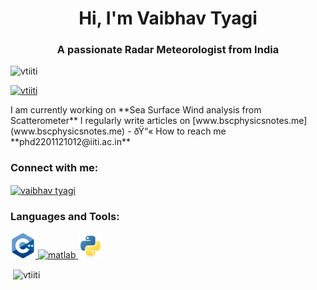 <h1 align="center">Hi, I'm Vaibhav Tyagi</h1> <h3 align="center">A passionate Radar Meteorologist from India</h3> <p align="left"> <img src="https://komarev.com/ghpvc/?username=vtiiti&label=Profile%20views&color=0e75b6&style=flat" alt="vtiiti" /> </p> <p align="left"> <a href="https://github.com/ryo-ma/github-profile-trophy"><img src="https://github-profile-trophy.vercel.app/?username=vtiiti" alt="vtiiti" /></a> </p> 
I am currently working on **Sea Surface Wind analysis from Scatterometer**  I regularly write articles on [www.bscphysicsnotes.me](www.bscphysicsnotes.me) - ðŸ“« How to reach me **phd2201121012@iiti.ac.in** <h3 align="left">Connect with me:</h3> <p align="left"> <a href="https://linkedin.com/in/vaibhav tyagi" target="blank"><img align="center" src="https://raw.githubusercontent.com/rahuldkjain/github-profile-readme-generator/master/src/images/icons/Social/linked-in-alt.svg" alt="vaibhav tyagi" height="30" width="40" /></a> </p> <h3 align="left">Languages and Tools:</h3> <p align="left"> <a href="https://www.w3schools.com/cpp/" target="_blank" rel="noreferrer"> <img src="https://raw.githubusercontent.com/devicons/devicon/master/icons/cplusplus/cplusplus-original.svg" alt="cplusplus" width="40" height="40"/> </a> <a href="https://www.mathworks.com/" target="_blank" rel="noreferrer"> <img src="https://upload.wikimedia.org/wikipedia/commons/2/21/Matlab_Logo.png" alt="matlab" width="40" height="40"/> </a> <a href="https://www.python.org" target="_blank" rel="noreferrer"> <img src="https://raw.githubusercontent.com/devicons/devicon/master/icons/python/python-original.svg" alt="python" width="40" height="40"/> </a> </p> <p>&nbsp;<img align="center" src="https://github-readme-stats.vercel.app/api?username=vtiiti&show_icons=true&locale=en" alt="vtiiti" /></p> 

